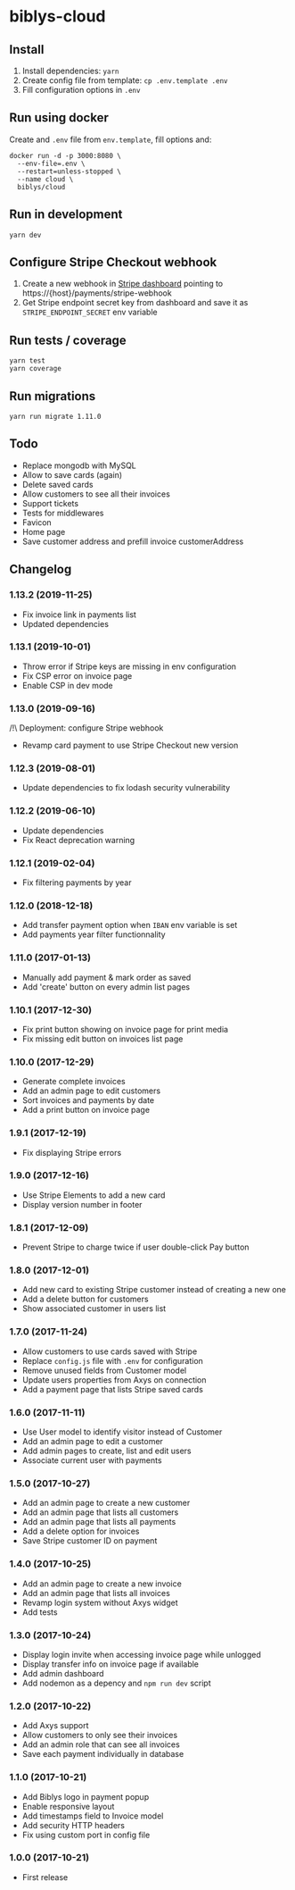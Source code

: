 # biblys-cloud

## Install

1. Install dependencies: `yarn`
2. Create config file from template: `cp .env.template .env`
3. Fill configuration options in `.env`

## Run using docker

Create and `.env` file from `env.template`, fill options and:

```console
docker run -d -p 3000:8080 \
  --env-file=.env \
  --restart=unless-stopped \
  --name cloud \
  biblys/cloud
```

## Run in development

    yarn dev

## Configure Stripe Checkout webhook

1. Create a new webhook in
   [Stripe dashboard](https://dashboard.stripe.com/test/webhooks) pointing
   to https://{host}/payments/stripe-webhook
2. Get Stripe endpoint secret key from dashboard and save it as
   `STRIPE_ENDPOINT_SECRET` env variable

## Run tests / coverage

    yarn test
    yarn coverage

## Run migrations

    yarn run migrate 1.11.0

## Todo

- Replace mongodb with MySQL
- Allow to save cards (again)
- Delete saved cards
- Allow customers to see all their invoices
- Support tickets
- Tests for middlewares
- Favicon
- Home page
- Save customer address and prefill invoice customerAddress

## Changelog

### 1.13.2 (2019-11-25)

- Fix invoice link in payments list
- Updated dependencies

### 1.13.1 (2019-10-01)

- Throw error if Stripe keys are missing in env configuration
- Fix CSP error on invoice page
- Enable CSP in dev mode

### 1.13.0 (2019-09-16)

/!\ Deployment: configure Stripe webhook

- Revamp card payment to use Stripe Checkout new version

### 1.12.3 (2019-08-01)

- Update dependencies to fix lodash security vulnerability

### 1.12.2 (2019-06-10)

- Update dependencies
- Fix React deprecation warning

### 1.12.1 (2019-02-04)

- Fix filtering payments by year

### 1.12.0 (2018-12-18)

- Add transfer payment option when `IBAN` env variable is set
- Add payments year filter functionnality

### 1.11.0 (2017-01-13)

- Manually add payment & mark order as saved
- Add 'create' button on every admin list pages

### 1.10.1 (2017-12-30)

- Fix print button showing on invoice page for print media
- Fix missing edit button on invoices list page

### 1.10.0 (2017-12-29)

- Generate complete invoices
- Add an admin page to edit customers
- Sort invoices and payments by date
- Add a print button on invoice page

### 1.9.1 (2017-12-19)

- Fix displaying Stripe errors

### 1.9.0 (2017-12-16)

- Use Stripe Elements to add a new card
- Display version number in footer

### 1.8.1 (2017-12-09)

- Prevent Stripe to charge twice if user double-click Pay button

### 1.8.0 (2017-12-01)

- Add new card to existing Stripe customer instead of creating a new one
- Add a delete button for customers
- Show associated customer in users list

### 1.7.0 (2017-11-24)

- Allow customers to use cards saved with Stripe
- Replace `config.js` file with `.env` for configuration
- Remove unused fields from Customer model
- Update users properties from Axys on connection
- Add a payment page that lists Stripe saved cards

### 1.6.0 (2017-11-11)

- Use User model to identify visitor instead of Customer
- Add an admin page to edit a customer
- Add admin pages to create, list and edit users
- Associate current user with payments

### 1.5.0 (2017-10-27)

- Add an admin page to create a new customer
- Add an admin page that lists all customers
- Add an admin page that lists all payments
- Add a delete option for invoices
- Save Stripe customer ID on payment

### 1.4.0 (2017-10-25)

- Add an admin page to create a new invoice
- Add an admin page that lists all invoices
- Revamp login system without Axys widget
- Add tests

### 1.3.0 (2017-10-24)

- Display login invite when accessing invoice page while unlogged
- Display transfer info on invoice page if available
- Add admin dashboard
- Add nodemon as a depency and `npm run dev` script

### 1.2.0 (2017-10-22)

- Add Axys support
- Allow customers to only see their invoices
- Add an admin role that can see all invoices
- Save each payment individually in database

### 1.1.0 (2017-10-21)

- Add Biblys logo in payment popup
- Enable responsive layout
- Add timestamps field to Invoice model
- Add security HTTP headers
- Fix using custom port in config file

### 1.0.0 (2017-10-21)

- First release
